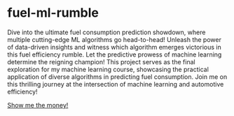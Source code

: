 # fuel-ml-rumble
Dive into the ultimate fuel consumption prediction showdown, where multiple cutting-edge ML algorithms go head-to-head! Unleash the power of data-driven insights and witness which algorithm emerges victorious in this fuel efficiency rumble. Let the predictive prowess of machine learning determine the reigning champion! This project serves as the final exploration for my machine learning course, showcasing the practical application of diverse algorithms in predicting fuel consumption. Join me on this thrilling journey at the intersection of machine learning and automotive efficiency!

[Show me the money!](fuel-ml-rumble.ipynb)
